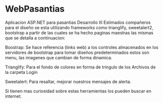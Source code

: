 # WebPasantias
Aplicacion ASP.NET para pasantias
Desarrollo III
Estimados compañeros para el diseño se esta utilizando frameworks como trianglify, sweetalert2, bootstrap a partir de las cuales se ha hecho paginas maestras las mismas que se  detalla a continuacion:

Boostrap: Se hace referencia (links web) a los controles almacenados en los servidores de bootstrap para tomar diseños predeterminados estos son menu, las imagenes que cambian de forma dinamica.

Trianglify: Para el fondo de colores en forma de tringulo de los Archivos de la carpeta Login

Sweetalert: Para resaltar, mejorar nuestros mensajes de alerta.

Si tienen mas curiosidad sobre estas herramientas los pueden buscar en internet.
